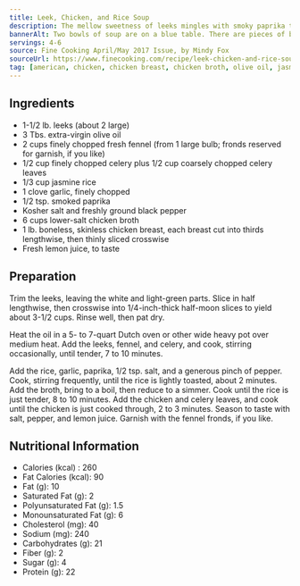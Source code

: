 ```yaml
---
title: Leek, Chicken, and Rice Soup
description: The mellow sweetness of leeks mingles with smoky paprika to make this chicken soup perfect for a rainy spring afternoon.
bannerAlt: Two bowls of soup are on a blue table. There are pieces of bread next to each bowl, and the bowls are garnished with fennel.
servings: 4-6
source: Fine Cooking April/May 2017 Issue, by Mindy Fox
sourceUrl: https://www.finecooking.com/recipe/leek-chicken-and-rice-soup
tag: [american, chicken, chicken breast, chicken broth, olive oil, jasmine rice, fennel]
---
```


## Ingredients
  + 1-1/2 lb. leeks (about 2 large)
  + 3 Tbs. extra-virgin olive oil
  + 2 cups finely chopped fresh fennel (from 1 large bulb; fronds reserved for garnish, if you like)
  + 1/2 cup finely chopped celery plus 1/2 cup coarsely chopped celery leaves
  + 1/3 cup jasmine rice
  + 1 clove garlic, finely chopped
  + 1/2 tsp. smoked paprika
  + Kosher salt and freshly ground black pepper
  + 6 cups lower-salt chicken broth
  + 1 lb. boneless, skinless chicken breast, each breast cut into thirds lengthwise, then thinly sliced crosswise
  + Fresh lemon juice, to taste

## Preparation
Trim the leeks, leaving the white and light-green parts. Slice in half lengthwise, then crosswise into 1/4-inch-thick half-moon slices to yield about 3-1/2 cups. Rinse well, then pat dry.

Heat the oil in a 5- to 7-quart Dutch oven or other wide heavy pot over medium heat. Add the leeks, fennel, and celery, and cook, stirring occasionally, until tender, 7 to 10 minutes.

Add the rice, garlic, paprika, 1/2 tsp. salt, and a generous pinch of pepper. Cook, stirring frequently, until the rice is lightly toasted, about 2 minutes. Add the broth, bring to a boil, then reduce to a simmer. Cook until the rice is just tender, 8 to 10 minutes. Add the chicken and celery leaves, and cook until the chicken is just cooked through, 2 to 3 minutes. Season to taste with salt, pepper, and lemon juice. Garnish with the fennel fronds, if you like.

## Nutritional Information
  + Calories (kcal) : 260
  + Fat Calories (kcal): 90
  + Fat (g): 10
  + Saturated Fat (g): 2
  + Polyunsaturated Fat (g): 1.5
  + Monounsaturated Fat (g): 6
  + Cholesterol (mg): 40
  + Sodium (mg): 240
  + Carbohydrates (g): 21
  + Fiber (g): 2
  + Sugar (g): 4
  + Protein (g): 22